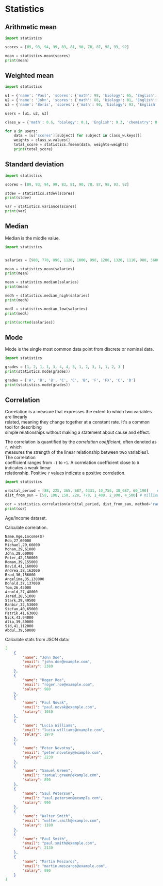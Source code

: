 # Statistics 


## Arithmetic mean

```python
import statistics

scores = [89, 93, 94, 99, 83, 81, 90, 78, 87, 98, 93, 92]

mean = statistics.mean(scores)
print(mean)
```

## Weighted mean

```python
import statistics

u1 = {'name': 'Paul', 'scores': {'math': 98, 'biology': 65, 'English': 89, 'chemistry': 71}}
u2 = {'name': 'John', 'scores': {'math': 88, 'biology': 81, 'English': 88, 'chemistry': 99}}
u3 = {'name': 'Boris', 'scores': {'math': 90, 'biology': 93, 'English': 70, 'chemistry': 100}}

users = [u1, u2, u3]

class_w = {'math': 0.6, 'biology': 0.1, 'English': 0.3, 'chemistry': 0.1}

for u in users:
    data = [u['scores'][subject] for subject in class_w.keys()]
    weights = class_w.values()
    total_score = statistics.fmean(data, weights=weights)
    print(total_score)
```

## Standard deviation

```python
import statistics

scores = [89, 93, 94, 99, 83, 81, 90, 78, 87, 98, 93, 92]

stdev = statistics.stdev(scores)
print(stdev)

var = statistics.variance(scores)
print(var)
```

## Median

Median is the middle value.  

```python
import statistics


salaries = [980, 770, 890, 1120, 1000, 990, 1200, 1320, 1110, 980, 5600, 7800]

mean = statistics.mean(salaries)
print(mean)

mean = statistics.median(salaries)
print(mean)

medh = statistics.median_high(salaries)
print(medh)

medl = statistics.median_low(salaries)
print(medl)

print(sorted(salaries))
```

## Mode 

Mode is the single most common data point from discrete or nominal data.   

```python
import statistics

grades = [1, 2, 1, 1, 3, 4, 4, 5, 1, 2, 3, 1, 1, 2, 3 ]
print(statistics.mode(grades))

grades = ['A', 'B', 'B', 'C', 'C', 'B', 'F', 'FX', 'C', 'D']
print(statistics.mode(grades))
```

## Correlation

Correlation is a measure that expresses the extent to which two variables are linearly  
related, meaning they change together at a constant rate. It's a common tool for describing  
simple relationships without making a statement about cause and effect.  

The correlation is quantified by the *correlation coefficient*, often denoted as `r`, which   
measures the strength of the linear relationship between two variables1. The correlation  
coefficient ranges from `-1` to `+1`. A correlation coefficient close to `0` indicates a weak linear  
relationship. Positive `r` values indicate a positive correlation.


```python
import statistics

orbital_period = [88, 225, 365, 687, 4331, 10_756, 30_687, 60_190]    # days
dist_from_sun = [58, 108, 150, 228, 778, 1_400, 2_900, 4_500] # million km

cor = statistics.correlation(orbital_period, dist_from_sun, method='ranked')
print(cor)
```

Age/Income dataset.  

Calculate correlation. 

```csv
Name,Age,Income($)
Rob,27,60000
Michael,29,66000
Mohan,29,61000
John,28,60000
Peter,42,150000
Roman,39,155000
David,41,160000
Andrea,38,162000
Brad,36,156000
Angelina,35,130000
Donald,37,137000
Tom,26,45000
Arnold,27,48000
Jared,28,51000
Stark,29,49500
Ranbir,32,53000
Stefan,40,65000
Patrik,41,63000
Nick,43,94000
Alia,39,80000
Sid,41,112000
Abdul,39,58000
```

Calculate stats from JSON data:

```json
[
    {
        "name": "John Doe",
        "email": "john.doe@example.com",
        "salary": 2380
    },
    {
        "name": "Roger Roe",
        "email": "roger.roe@example.com",
        "salary": 980
    },
    {
        "name": "Paul Novak",
        "email": "paul.novak@example.com",
        "salary": 1050
    },
    {
        "name": "Lucia Williams",
        "email": "lucia.williams@example.com",
        "salary": 1970
    },
    {
        "name": "Peter Novotny",
        "email": "peter.novotny@example.com",
        "salary": 2230
    },
    {
        "name": "Samuel Green",
        "email": "samuel.green@example.com",
        "salary": 890
    },
    {
        "name": "Saul Peterson",
        "email": "saul.peterson@example.com",
        "salary": 990
    },
    {
        "name": "Walter Smith",
        "email": "walter.smith@example.com",
        "salary": 1180
    },
    {
        "name": "Paul Smith",
        "email": "paul.smith@example.com",
        "salary": 2130
    },
    {
        "name": "Martin Meszaros",
        "email": "martin.meszaros@example.com",
        "salary": 890
    }
]
```

